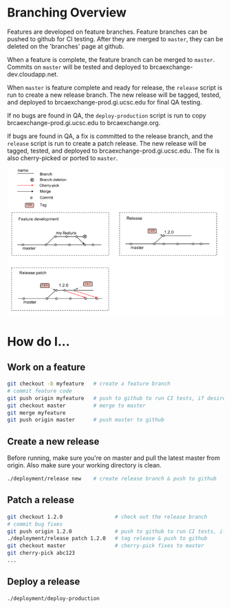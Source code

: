 # Branching Overview

Features are developed on feature branches. Feature branches can be pushed to
github for CI testing. After they are merged to ```master```, they can be deleted on the
'branches' page at github.

When a feature is complete, the feature branch can be merged to ```master```. Commits
on ```master``` will be tested and deployed to brcaexchange-dev.cloudapp.net.

When ```master``` is feature complete and ready for release, the ```release```
script is run to create a new release branch. The new release will be tagged,
tested, and deployed to brcaexchange-prod.gi.ucsc.edu for final QA testing.

If no bugs are found in QA, the ```deploy-production``` script is run
to copy brcaexchange-prod.gi.ucsc.edu to brcaexchange.org.

If bugs are found in QA, a fix is committed to the release branch, and
the ```release``` script is run to create a patch release. The new release
will be tagged, tested, and deployed to brcaexchange-prod.gi.ucsc.edu. The fix
is also cherry-picked or ported to ```master```.

![Image of branching](brca-branching.png)


# How do I...

## Work on a feature

```sh
git checkout -b myfeature   # create a feature branch
# commit feature code
git push origin myfeature   # push to github to run CI tests, if desired
git checkout master         # merge to master
git merge myfeature
git push origin master      # push master to github
```

## Create a new release

Before running, make sure you're on master and pull the latest master from origin. Also make sure your working directory is clean.

```sh
./deployment/release new    # create release branch & push to github
```

## Patch a release

```sh
git checkout 1.2.0                 # check out the release branch
# commit bug fixes
git push origin 1.2.0              # push to github to run CI tests, if desired
./deployment/release patch 1.2.0   # tag release & push to github
git checkout master                # cherry-pick fixes to master
git cherry-pick abc123
...
```

## Deploy a release

```sh
./deployment/deploy-production
```
